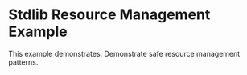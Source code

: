 # Stdlib Resource Management Example

This example demonstrates: Demonstrate safe resource management patterns.
